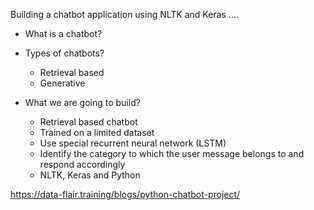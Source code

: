 Building a chatbot application using NLTK and Keras ....

- What is a chatbot?
- Types of chatbots?
    * Retrieval based
    * Generative

- What we are going to build?
    * Retrieval based chatbot
    * Trained on a limited dataset
    * Use special recurrent neural network (LSTM)
    * Identify the category to which the user message belongs to and respond accordingly
    * NLTK, Keras and Python

https://data-flair.training/blogs/python-chatbot-project/